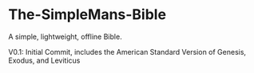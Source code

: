 # The-SimpleMans-Bible
A simple, lightweight, offline Bible.

V0.1: Initial Commit, includes the American Standard Version of Genesis, Exodus, and Leviticus
